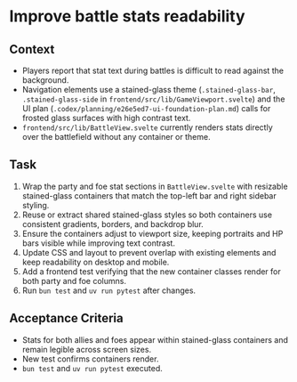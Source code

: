 # Improve battle stats readability

## Context
- Players report that stat text during battles is difficult to read against the background.
- Navigation elements use a stained-glass theme (`.stained-glass-bar`, `.stained-glass-side` in `frontend/src/lib/GameViewport.svelte`) and the UI plan (`.codex/planning/e26e5ed7-ui-foundation-plan.md`) calls for frosted glass surfaces with high contrast text.
- `frontend/src/lib/BattleView.svelte` currently renders stats directly over the battlefield without any container or theme.

## Task
1. Wrap the party and foe stat sections in `BattleView.svelte` with resizable stained-glass containers that match the top-left bar and right sidebar styling.
2. Reuse or extract shared stained-glass styles so both containers use consistent gradients, borders, and backdrop blur.
3. Ensure the containers adjust to viewport size, keeping portraits and HP bars visible while improving text contrast.
4. Update CSS and layout to prevent overlap with existing elements and keep readability on desktop and mobile.
5. Add a frontend test verifying that the new container classes render for both party and foe columns.
6. Run `bun test` and `uv run pytest` after changes.

## Acceptance Criteria
- Stats for both allies and foes appear within stained-glass containers and remain legible across screen sizes.
- New test confirms containers render.
- `bun test` and `uv run pytest` executed.
